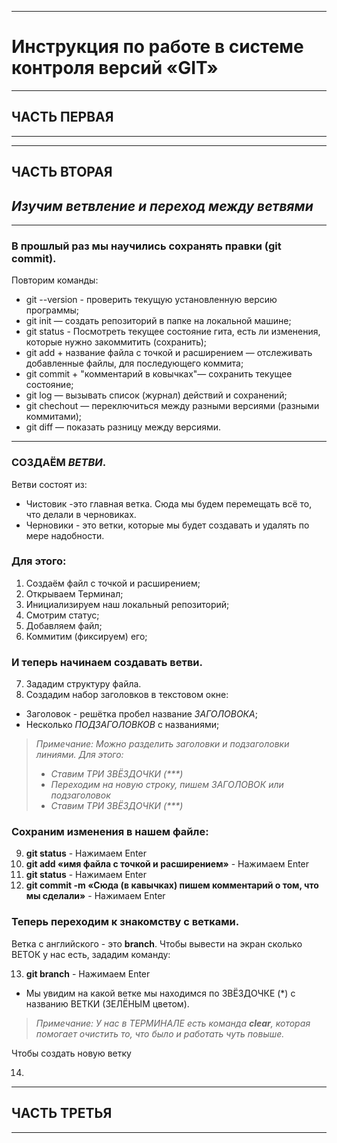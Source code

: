 ***
# __Инструкция по работе в системе контроля версий «GIT»__
***
## __ЧАСТЬ ПЕРВАЯ__
***



***
## __ЧАСТЬ ВТОРАЯ__
## _Изучим ветвление и переход между ветвями_
***
### В прошлый раз мы научились сохранять правки (git commit).

Повторим команды:
* git --version - проверить текущую установленную версию программы;
* git init — создать репозиторий в папке на локальной машине; 
* git status - Посмотреть текущее состояние гита, есть ли изменения, которые нужно закоммитить (сохранить);
* git add + название файла с точкой и расширением — отслеживать добавленные файлы, для последующего коммита;
* git commit + "комментарий в ковычках"— сохранить текущее состояние;
* git log — вызывать список (журнал) действий и сохранений;
* git chechout — переключиться между разными версиями (разными коммитами);
* git diff — показать разницу между версиями.
***
### СОЗДАЁМ _ВЕТВИ_.

Ветви состоят из:
+ Чистовик -это главная ветка. Сюда мы будем перемещать всё то, что делали в черновиках.
+ Черновики - это ветки, которые мы будет создавать и удалять по мере надобности.

### Для этого:

1. Создаём файл с точкой и расширением;
2. Открываем Терминал;
3. Инициализируем наш локальный репозиторий;
4. Смотрим статус;
5. Добавляем файл;
6. Коммитим (фиксируем) его;

### И теперь начинаем создавать ветви.

7. Зададим структуру файла.
8. Создадим набор заголовков в текстовом окне:
+ Заголовок - решётка пробел название _ЗАГОЛОВОКА_;
+ Несколько _ПОДЗАГОЛОВКОВ_ с названиями;

> _Примечание: Можно разделить заголовки и подзаголовки линиями. Для этого:_
>+ _Ставим ТРИ ЗВЁЗДОЧКИ (***)_
>+ _Переходим на новую строку, пишем ЗАГОЛОВОК или подзаголовок_
>+ _Ставим ТРИ ЗВЁЗДОЧКИ (***)_

### Сохраним изменения в нашем файле:
9. __git status__ - Нажимаем Enter
10. __git add «имя файла с точкой и расширением»__ - Нажимаем Enter
11. __git status__ - Нажимаем Enter
12. __git commit -m «Сюда (в кавычках) пишем комментарий о том, что мы сделали»__ - Нажимаем Enter

### Теперь переходим к знакомству с ветками.

Ветка с английского - это __branch__. Чтобы вывести на экран сколько ВЕТОК у нас есть, зададим команду:

13. __git branch__ - Нажимаем Enter
+ Мы увидим на какой ветке мы находимся по ЗВЁЗДОЧКЕ (*) с названию ВЕТКИ (ЗЕЛЁНЫМ цветом).
> _Примечание: У нас в ТЕРМИНАЛЕ есть команда __clear__, которая помогает очистить то, что было и работать чуть повыше._

Чтобы создать новую ветку

14. 









***
## __ЧАСТЬ ТРЕТЬЯ__
***


